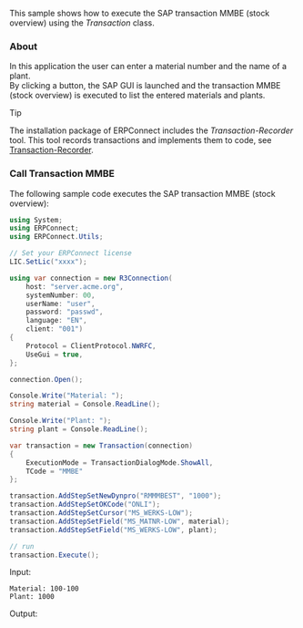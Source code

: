 This sample shows how to execute the SAP transaction MMBE (stock overview) using the *Transaction* class.

### About

In this application the user can enter a material number and the name of a plant.\
By clicking a button, the SAP GUI is launched and the transaction MMBE (stock overview) is executed to list the entered materials and plants.

Tip

The installation package of ERPConnect includes the *Transaction-Recorder* tool. This tool records transactions and implements them to code, see [Transaction-Recorder](../../documentation/transactions/transaction-recorder/).

### Call Transaction MMBE

The following sample code executes the SAP transaction MMBE (stock overview):

```csharp
using System;
using ERPConnect;
using ERPConnect.Utils;

// Set your ERPConnect license
LIC.SetLic("xxxx");

using var connection = new R3Connection(
    host: "server.acme.org",
    systemNumber: 00,
    userName: "user",
    password: "passwd",
    language: "EN",
    client: "001")
{
    Protocol = ClientProtocol.NWRFC,
    UseGui = true,
};

connection.Open();

Console.Write("Material: ");
string material = Console.ReadLine();

Console.Write("Plant: ");
string plant = Console.ReadLine();

var transaction = new Transaction(connection)
{
    ExecutionMode = TransactionDialogMode.ShowAll,
    TCode = "MMBE"
};

transaction.AddStepSetNewDynpro("RMMMBEST", "1000");
transaction.AddStepSetOKCode("ONLI");
transaction.AddStepSetCursor("MS_WERKS-LOW");
transaction.AddStepSetField("MS_MATNR-LOW", material);
transaction.AddStepSetField("MS_WERKS-LOW", plant);

// run
transaction.Execute();

```

Input:

```text
Material: 100-100
Plant: 1000

```

Output:
